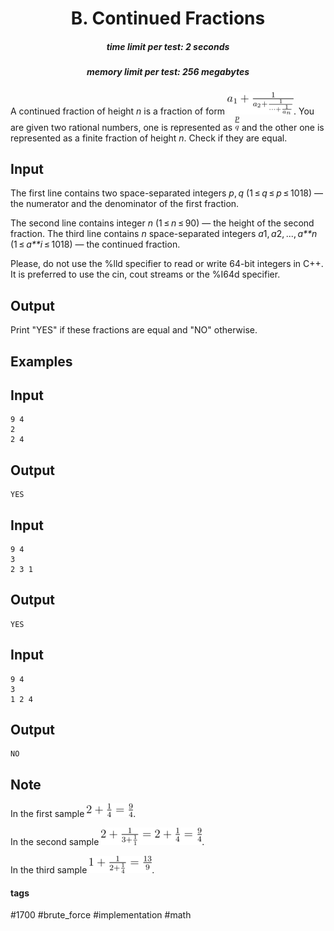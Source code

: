 <h1 style='text-align: center;'> B. Continued Fractions</h1>

<h5 style='text-align: center;'>time limit per test: 2 seconds</h5>
<h5 style='text-align: center;'>memory limit per test: 256 megabytes</h5>

A continued fraction of height *n* is a fraction of form ![](images/fa652df9d057138c86d65eb106c6fa09be01b61f.png). You are given two rational numbers, one is represented as ![](images/cb0172a656698061aefa8eb30b2dbcd1e31f508e.png) and the other one is represented as a finite fraction of height *n*. Check if they are equal.

## Input

The first line contains two space-separated integers *p*, *q* (1 ≤ *q* ≤ *p* ≤ 1018) — the numerator and the denominator of the first fraction.

The second line contains integer *n* (1 ≤ *n* ≤ 90) — the height of the second fraction. The third line contains *n* space-separated integers *a*1, *a*2, ..., *a**n* (1 ≤ *a**i* ≤ 1018) — the continued fraction.

Please, do not use the %lld specifier to read or write 64-bit integers in С++. It is preferred to use the cin, cout streams or the %I64d specifier.

## Output

Print "YES" if these fractions are equal and "NO" otherwise.

## Examples

## Input


```
9 4  
2  
2 4  

```
## Output


```
YES  

```
## Input


```
9 4  
3  
2 3 1  

```
## Output


```
YES  

```
## Input


```
9 4  
3  
1 2 4  

```
## Output


```
NO  

```
## Note

In the first sample ![](images/5ff92f27aebea2560d99ad61202d20bab5ee5390.png).

In the second sample ![](images/221368c79c05fc0ecad4e5f7a64f30b832fd99f5.png).

In the third sample ![](images/4fb4b411afc0fbad27a1c8fdd08ba88ec3830ef5.png).



#### tags 

#1700 #brute_force #implementation #math 